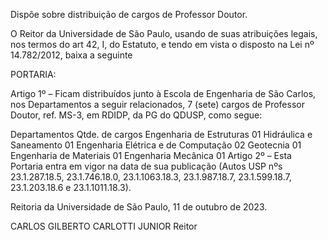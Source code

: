 Dispõe sobre distribuição de cargos de Professor Doutor.

O Reitor da Universidade de São Paulo, usando de suas atribuições legais, nos termos do art 42, I, do Estatuto, e tendo em vista o disposto na Lei nº 14.782/2012, baixa a seguinte

PORTARIA:

Artigo 1º – Ficam distribuídos junto à Escola de Engenharia de São Carlos, nos Departamentos a seguir relacionados, 7 (sete) cargos de Professor Doutor, ref. MS-3, em RDIDP, da PG do QDUSP, como segue:

Departamentos	Qtde. de cargos
Engenharia de Estruturas	01
Hidráulica e Saneamento	01
Engenharia Elétrica e de Computação	02
Geotecnia	01
Engenharia de Materiais	01
Engenharia Mecânica	01
Artigo 2º – Esta Portaria entra em vigor na data de sua publicação (Autos USP nºs 23.1.287.18.5, 23.1.746.18.0, 23.1.1063.18.3, 23.1.987.18.7, 23.1.599.18.7, 23.1.203.18.6 e 23.1.1011.18.3).

Reitoria da Universidade de São Paulo, 11 de outubro de 2023.

CARLOS GILBERTO CARLOTTI JUNIOR
Reitor